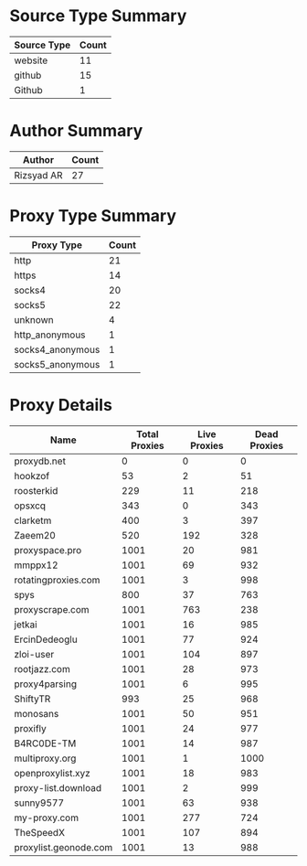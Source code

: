 # Source Type Summary

| Source Type | Count |
|-------------|-------|
| website | 11 |
| github | 15 |
| Github | 1 |


# Author Summary

| Author | Count |
|--------|-------|
| Rizsyad AR | 27 |


# Proxy Type Summary

| Proxy Type | Count |
|------------|-------|
| http | 21 |
| https | 14 |
| socks4 | 20 |
| socks5 | 22 |
| unknown | 4 |
| http_anonymous | 1 |
| socks4_anonymous | 1 |
| socks5_anonymous | 1 |


# Proxy Details

| Name | Total Proxies | Live Proxies | Dead Proxies |
|------|---------------|--------------|---------------|
| proxydb.net | 0 | 0 | 0 |
| hookzof | 53 | 2 | 51 |
| roosterkid | 229 | 11 | 218 |
| opsxcq | 343 | 0 | 343 |
| clarketm | 400 | 3 | 397 |
| Zaeem20 | 520 | 192 | 328 |
| proxyspace.pro | 1001 | 20 | 981 |
| mmppx12 | 1001 | 69 | 932 |
| rotatingproxies.com | 1001 | 3 | 998 |
| spys | 800 | 37 | 763 |
| proxyscrape.com | 1001 | 763 | 238 |
| jetkai | 1001 | 16 | 985 |
| ErcinDedeoglu | 1001 | 77 | 924 |
| zloi-user | 1001 | 104 | 897 |
| rootjazz.com | 1001 | 28 | 973 |
| proxy4parsing | 1001 | 6 | 995 |
| ShiftyTR | 993 | 25 | 968 |
| monosans | 1001 | 50 | 951 |
| proxifly | 1001 | 24 | 977 |
| B4RC0DE-TM | 1001 | 14 | 987 |
| multiproxy.org | 1001 | 1 | 1000 |
| openproxylist.xyz | 1001 | 18 | 983 |
| proxy-list.download | 1001 | 2 | 999 |
| sunny9577 | 1001 | 63 | 938 |
| my-proxy.com | 1001 | 277 | 724 |
| TheSpeedX | 1001 | 107 | 894 |
| proxylist.geonode.com | 1001 | 13 | 988 |
